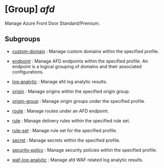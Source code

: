 # [Group] _afd_

Manage Azure Front Door Standard/Premium.

## Subgroups

- [custom-domain](/Commands/afd/custom-domain/readme.md)
: Manage custom domains within the specified profile.

- [endpoint](/Commands/afd/endpoint/readme.md)
: Manage AFD endpoints within the specified profile.  An endpoint is a logical grouping of domains and their associated configurations.

- [log-analytic](/Commands/afd/log-analytic/readme.md)
: Manage afd log analytic results.

- [origin](/Commands/afd/origin/readme.md)
: Manage origins within the specified origin group.

- [origin-group](/Commands/afd/origin-group/readme.md)
: Manage origin groups under the specified profile.

- [route](/Commands/afd/route/readme.md)
: Manage routes under an AFD endpoint.

- [rule](/Commands/afd/rule/readme.md)
: Manage delivery rules within the specified rule set.

- [rule-set](/Commands/afd/rule-set/readme.md)
: Manage rule set for the specified profile.

- [secret](/Commands/afd/secret/readme.md)
: Manage secrets within the specified profile.

- [security-policy](/Commands/afd/security-policy/readme.md)
: Manage security policies within the specified profile.

- [waf-log-analytic](/Commands/afd/waf-log-analytic/readme.md)
: Manage afd WAF related log analytic results.
